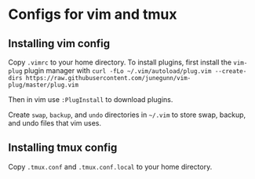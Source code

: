 # Configs for vim and tmux

## Installing vim config
Copy `.vimrc` to your home directory.
To install plugins, first install the `vim-plug` plugin manager with
`curl -fLo ~/.vim/autoload/plug.vim --create-dirs https://raw.githubusercontent.com/junegunn/vim-plug/master/plug.vim`

Then in vim use `:PlugInstall` to download plugins.

Create `swap`, `backup`, and `undo` directories in `~/.vim` to store
swap, backup, and undo files that vim uses.

## Installing tmux config
Copy `.tmux.conf` and `.tmux.conf.local` to your home directory.
